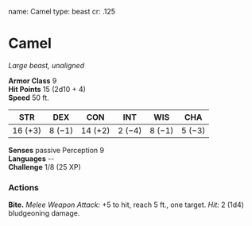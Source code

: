 name: Camel
type: beast
cr: .125

# Camel 
_Large beast, unaligned_

**Armor Class** 9    
**Hit Points** 15 (2d10 + 4)    
**Speed** 50 ft. 

| STR     | DEX     | CON     | INT     | WIS     | CHA     |
|---------|---------|---------|---------|---------|---------|
| 16 (+3) | 8 (−1)  | 14 (+2) | 2 (−4)  | 8 (−1)  | 5 (−3)  |    

**Senses** passive Perception 9    
**Languages** --    
**Challenge** 1/8 (25 XP) 

### Actions    
**Bite.** _Melee Weapon Attack:_ +5 to hit, reach 5 ft., one target. _Hit:_ 2 (1d4) bludgeoning damage. 